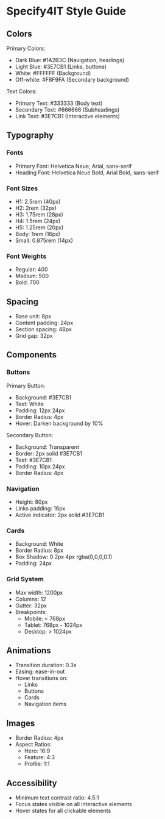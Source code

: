 # Specify4IT Style Guide

## Colors
Primary Colors:
- Dark Blue: #1A2B3C (Navigation, headings)
- Light Blue: #3E7CB1 (Links, buttons)
- White: #FFFFFF (Background)
- Off-white: #F8F9FA (Secondary background)

Text Colors:
- Primary Text: #333333 (Body text)
- Secondary Text: #666666 (Subheadings)
- Link Text: #3E7CB1 (Interactive elements)

## Typography
### Fonts
- Primary Font: Helvetica Neue, Arial, sans-serif
- Heading Font: Helvetica Neue Bold, Arial Bold, sans-serif

### Font Sizes
- H1: 2.5rem (40px)
- H2: 2rem (32px)
- H3: 1.75rem (28px)
- H4: 1.5rem (24px)
- H5: 1.25rem (20px)
- Body: 1rem (16px)
- Small: 0.875rem (14px)

### Font Weights
- Regular: 400
- Medium: 500
- Bold: 700

## Spacing
- Base unit: 8px
- Content padding: 24px
- Section spacing: 48px
- Grid gap: 32px

## Components

### Buttons
Primary Button:
- Background: #3E7CB1
- Text: White
- Padding: 12px 24px
- Border Radius: 4px
- Hover: Darken background by 10%

Secondary Button:
- Background: Transparent
- Border: 2px solid #3E7CB1
- Text: #3E7CB1
- Padding: 10px 24px
- Border Radius: 4px

### Navigation
- Height: 80px
- Links padding: 16px
- Active indicator: 2px solid #3E7CB1

### Cards
- Background: White
- Border Radius: 8px
- Box Shadow: 0 2px 4px rgba(0,0,0,0.1)
- Padding: 24px

### Grid System
- Max width: 1200px
- Columns: 12
- Gutter: 32px
- Breakpoints:
  - Mobile: < 768px
  - Tablet: 768px - 1024px
  - Desktop: > 1024px

## Animations
- Transition duration: 0.3s
- Easing: ease-in-out
- Hover transitions on:
  - Links
  - Buttons
  - Cards
  - Navigation items

## Images
- Border Radius: 4px
- Aspect Ratios:
  - Hero: 16:9
  - Feature: 4:3
  - Profile: 1:1

## Accessibility
- Minimum text contrast ratio: 4.5:1
- Focus states visible on all interactive elements
- Hover states for all clickable elements
